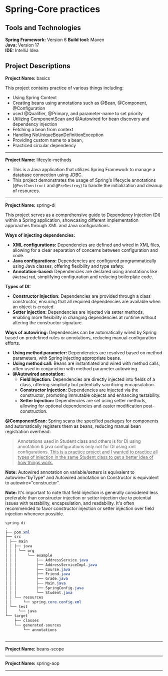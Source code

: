 # Spring-Core practices

## Tools and Technologies
**Spring Framework:** Version 6	
**Build tool:** Maven	
**Java:** Version 17	
**IDE:** IntelliJ Idea	

## Project Descriptions
**Project Name:** basics

This project contains practice of various things including:
- Using Spring Context
- Creating beans using annotations such as @Bean, @Component, @Configuration
- used @Qualifier, @Primary, and parameter-name to set priority
- Utilizing ComponentScan and @Autowired for bean discovery and dependency injection
- Fetching a bean from context
- Handling NoUniqueBeanDefinitionException
- Providing custom name to a bean, 
- Practiced circular dependency

---

**Project Name:** lifecyle-methods	

- This is a Java application that utilizes Spring Framework to manage a database connection using JDBC. 
- This project demonstrates the usage of Spring's lifecycle annotations (`@PostConstruct` and `@PreDestroy`) to handle the initialization and cleanup of resources. 

---

**Project Name:** spring-di

This project serves as a comprehensive guide to Dependency Injection (DI) within a Spring application, showcasing different implementation approaches through XML and Java configurations. 

**Ways of injecting dependencies:**
- **XML configurations:** Dependencies are defined and wired in XML files, allowing for a clear separation of concerns between configuration and code.
- **Java configurations:** Dependencies are configured programmatically using Java classes, offering flexibility and type safety.
- **Annotation-based:** Dependencies are declared using annotations like `@Autowired`, simplifying configuration and reducing boilerplate code.

**Types of DI:**
- **Constructor Injection:** Dependencies are provided through a class constructor, ensuring that all required dependencies are available when an object is created.
- **Setter Injection:** Dependencies are injected via setter methods, enabling more flexibility in changing dependencies at runtime without altering the constructor signature.
<!-- - **Interface Injection:** Dependencies are injected through an interface implemented by the class, though this approach is less common in Spring due to its reliance on runtime reflection. -->

**Ways of autowiring:**
Dependencies can be automatically wired by Spring based on predefined rules or annotations, reducing manual configuration efforts.
- **Using method parameter:** Dependencies are resolved based on method parameters, with Spring injecting appropriate beans.
- **Using method call:** Beans are instantiated and wired with method calls, often used in conjunction with method parameter autowiring.
- **@Autowired annotation:**
    - **Field Injection:** Dependencies are directly injected into fields of a class, offering simplicity but potentially sacrificing encapsulation.
    - **Constructor Injection:** Dependencies are injected via the constructor, promoting immutable objects and enhancing testability.
    - **Setter Injection:** Dependencies are set using setter methods, allowing for optional dependencies and easier modification post-construction.

**@ComponentScan:** Spring scans the specified packages for components and automatically registers them as beans, reducing manual bean registration overhead.

>Annotations used in Student class and others is for DI using annotation & java configurations only not for DI using xml configurations. <u>This is a practice project and I wanted to practice all types of injection in the same Student class to get a better idea of how things work.</u>

**Note:** Autowired annotation on variable/setters is equivalent to autowire="byType" and Autowired annotation on Constructor is equivalent to autowire="constructor".

**Note:** It's important to note that field injection is generally considered less preferable than constructor injection or setter injection due to potential issues with testability, encapsulation, and readability. It's often recommended to favor constructor injection or setter injection over field injection whenever possible.

```java
spring-di
.
├── pom.xml
├── src
│ ├── main
│ │ ├── java
│ │ │ └── org
│ │ │     └── example
│ │ │         ├── AddressService.java
│ │ │         ├── AddressServiceImpl.java
│ │ │         ├── Course.java
│ │ │         ├── Friend.java
│ │ │         ├── Grade.java
│ │ │         ├── Main.java
│ │ │         ├── SpringConfig.java
│ │ │         └── Student.java
│ │ └── resources
│ │     └── spring.core.config.xml
│ └── test
│     └── java
└── target
    ├── classes
    └── generated-sources
        └── annotations
  
```

---

**Project Name:** beans-scope


---

**Project Name:** spring-aop


---
<!-- 
**Project Name:** udemy-assignments

- This project contains assignments done for udemy-springboot course.
- assignment-1:

---
 -->